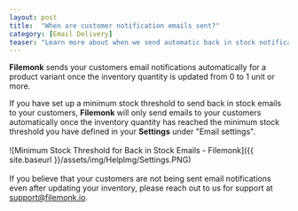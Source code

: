 ```yaml
---
layout: post
title:  "When are customer notification emails sent?"
category: [Email Delivery]
teaser: "Learn more about when we send automatic back in stock notifications to your customers"
---
```

**Filemonk** sends your customers email notifications automatically for a product variant once the inventory quantity is updated from 0 to 1 unit or more.

If you have set up a minimum stock threshold to send back in stock emails to your customers, **Filemonk** will only send emails to your customers automatically once the inventory quantity has reached the minimum stock threshold you have defined in your **Settings** under "Email settings".
<br/>
<br/>
![Minimum Stock Threshold for Back in Stock Emails - Filemonk]({{ site.baseurl }}/assets/img/HelpImg/Settings.PNG)
<br/>
<br/>
If you believe that your customers are not being sent email notifications even after updating your inventory, please reach out to us for support at <a href="mailto:support@filemonk.io">support@filemonk.io</a>.
